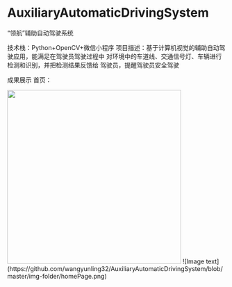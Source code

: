 # AuxiliaryAutomaticDrivingSystem
“领航”辅助自动驾驶系统

技术栈：Python+OpenCV+微信小程序 
项目描述：基于计算机视觉的辅助自动驾驶应用，能满足在驾驶员驾驶过程中 对环境中的车道线、交通信号灯、车辆进行检测和识别，并把检测结果反馈给 驾驶员，提醒驾驶员安全驾驶

成果展示
首页：									

<img src="https://github.com/wangyunling32/AuxiliaryAutomaticDrivingSystem/blob/master/img-folder/homePage.png" width="400" height="400"/>
![Image text](https://github.com/wangyunling32/AuxiliaryAutomaticDrivingSystem/blob/master/img-folder/homePage.png)
